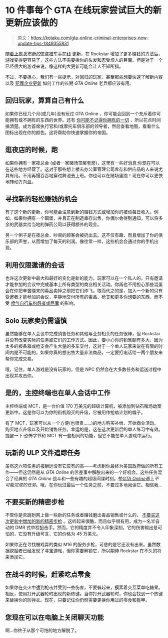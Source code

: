 # 10 件事每个 GTA 在线玩家尝试巨大的新更新应该做的

> 原文：<https://kotaku.com/gta-online-criminal-enterprises-new-update-tips-1849355831>

[随着上周*发布新的*侠盗猎车手在线](https://kotaku.com/gta-online-update-criminal-enterprises-iaa-missions-1849334935) 更新，在 Rockstar 增加了更多赚钱的方法后，游戏变得更容易了，这些方法不需要揪你的头发和忍受烦人的巨魔。但是对于一个已经很大的游戏来说，像这样的大更新可能会让人不知所措。



不过，不要担心，我们有一些提示，对回归的玩家，甚至那些想要快速了解新内容以及 [犯罪企业更新](https://kotaku.com/gta-online-jetbike-criminal-enterprises-money-rockstar-1849314732) 如何工作的长期 *GTA Online* 老兵都应该有用。

## **回归玩家，算算自己有什么**

如果你已经几个月(或几年)没有玩过 GTA Online ，你可能会回到一个充斥着你可能拥有或不拥有的东西的世界。还有 [你可能不记得你拥有的一切](https://kotaku.com/in-gta-online-being-rich-and-owning-everything-is-a-pa-1847395369) ，所以花点时间搞清楚。成为首席执行官和/或摩托车俱乐部的领导者，然后查看地图，看看什么图标出现在你的颜色。这将帮助你快速掌握你的帝国。

## **逛夜店的时候，跑**

如果你拥有一家夜总会 (或者一家赌场顶层套房)，这里有一些好消息:你现在可以在这些地方经营了。这对于那些想上楼去办公室管理公司库存和供应品的人来说尤其有用。不用再慢吞吞地穿过舞池去上班。你也可以在赌场里跑！现在你可以更快地转动方向盘。

## **寻找新的轻松赚钱的机会**

有了这个新的更新，你可能会注意到新的赚钱方式或增加你的被动每日收入。例如，如果你拥有一个碉堡，并且正在制造库存出售，你偶尔会得到通知，可以将多余的武器卖给当地的弹药公司以获得额外的现金。

另一个例子是在夜总会，吵闹的顾客会被扔出去。这不仅有趣，而且增加了你的俱乐部的声誉，从而增加了每天的利润。像往常一样，这些机会会通过你的手机出现。

## **利用仅限邀请的会话**

也许这次更新中最大和最好的变化是新的能力，玩家可以在一个私人的，只有邀请才能参加的会议中完成基本上所有类型的商业相关活动。你再也不用担心那些混蛋会在你把辛苦赚来的毒品卖掉之前把它们炸飞。取而代之的是，加入一个新的只有受邀者才能参加的会议，平静地交付所有的毒品、枪支和更多你想要的东西，而不受 [喷气自行车抱怨者或巨魔](https://kotaku.com/gta-online-jetbike-oppressor-mk-ii-nerf-big-update-1849340269) 的影响。

## **Solo 玩家卖**仍需谨慎

虽然能够在单人会议中完成销售任务和其他与业务相关的任务很棒，但 Rockstar 并没有改变实际的任务或它们的工作方式。因此，要小心你的销售额有多大，因为太多的板条箱或枪支会产生大量的多车交付，这对于一个单人玩家来说在有限的时间内是不可能的。如果你真的想出售大量非法商品，一定要打电话给一两个朋友来帮你完成交易。

哦，记住，单人游戏是没有玩家的，但是 NPC 仍然会在大多数任务和运送过程中出现并攻击你。

## **是的，主控终端也在单人会话中工作**

主控终端或 MCT，是一台价值 170 万美元的超级计算机，被添加到钻石赌场劫案更新中。这是你可以为你的街机购买的升级，它被用作抢劫计划的幌子。

有了 MCT，玩家可以从一个方便(也很贵……)的地方购买补给、开始商业活动、购买地点升级以及开始销售任务。幸运的是，这在这次更新后的单人练习中有效。提醒一下:恐怖字节和 MCT 有一些相同的功能，但它不能在单人游戏中运行。

## **玩新的 ULP 文件追踪任务**

虽然这六项任务的报酬远没有它应有的高——考虑到你最终为美国政府做的所有工作——但这仍然是从 *GTA Online* 的苦差事中解脱出来的一个好机会。这些任务混合了经典的 *GTA Online* 战斗和一些有趣的超级间谍时刻。想[*GTA Online*](https://kotaku.com/grand-theft-auto-online-the-kotaku-review-1844188338)遇上*不可能完成的任务*。哦，在你玩过最后一个任务之前，不要过多地阅读它。相信我…

## **不要买新的精密步枪**

不管你是否跳到网上做一些新的任务或者赚钱磨出毒品销售或什么的， [不要买这次更新中增加的新的精密步枪](https://kotaku.com/gta-online-rifle-new-precision-sniper-sucks-worth-it-1849345275) 。这听起来很酷，而且似乎很有用，成为一名半自动的 DMR 式中程狙击手。然而，它的精度并不令人印象深刻，它的伤害输出是可怕的，它没有升级可言，它的价格为 45 万美元。

如果你正在寻找被戏弄的类似 M16 的服务步枪，可悲的是它还没有出来。虽然数据挖掘者已经发现了寻宝游戏，但你需要解锁它，所以期待 Rockstar 在不久的将来添加它。

## **在战斗的时候，赶紧吃点零食**

如果你在交火中遭到枪击并受到一些伤害，不要躲起来，摸索着交互菜单吃糖果。相反，使用打开武器轮时出现的新热键。当你打开武器轮时，你也会找到一个热键来替换你的防弹衣。现在，只要记住你仍然需要更换你用过的零食和盔甲。

## **您现在可以在电脑上关闭聊天功能**

啊…你终于从那个可怕的地方解脱了。
